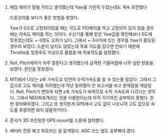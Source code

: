 1. 헤딩 제어가 잘될 거라고 생각했는데 Yaw를 가만히 두었는데도 계속 회전했다

   드론강의를 보다가 좋은 방법을 찾았다.

   Yaw가 0으로 고정되어있을 때는 각도로 PID제어를 하고 고정되어 있지 않을 경우에는 각속도 제어를 하는 것이다. 수신기를 통해 받은 Yaw값을 확인해보니 0도에 맞추었는데도 +-3정도 오차가 났다. 그래서 +-3사이에 있는 경우를 Yaw가 홀딩된 경우라 보았다. 드론이 날지도 않았는데 목표 각도를 잡으면 안되기 때문에 Throttle을 일정속도 이상으로 올렸을 때 목표각도를 설정했다.

2. Roll, Pitch제어가 아주 잘된다고 생각했는데 급격한 기울어짐에 너무 심한 반응을 보였다. 원인을 못찾겠다. 

3. MTI에서 나오는 z축 가속도로 당연히 수직가속도를 알 수 있는줄 알았다. 그래서 그 값으로 고도 제어를 하려했는데 작년 동희형이 쓴 보고서를 보고 문제점을 깨달았다. Roll, Pitch가 변하게 되면 z축 가속도가 바뀌므로 수직 가속도와 다르다는 것이다. 그래서 NED좌표계라는 것을 사용한다는데 아직 거기까진 공부하지 못했다. 한 번 찾아봐야겠다. 그리고 또 생각한게 GPS에서 고도 값이 나오니까 고도 값으로 속도를 추정하면 되지 않을까?이다.

4. 준서가 3D 프린팅한 GPS mount를 드론에 설치했다.

5. 배터리 잔량 체크 회로라는 걸 알게됬다. ADC 쓰는 법도 공부해야 겠다.

   

   

   

